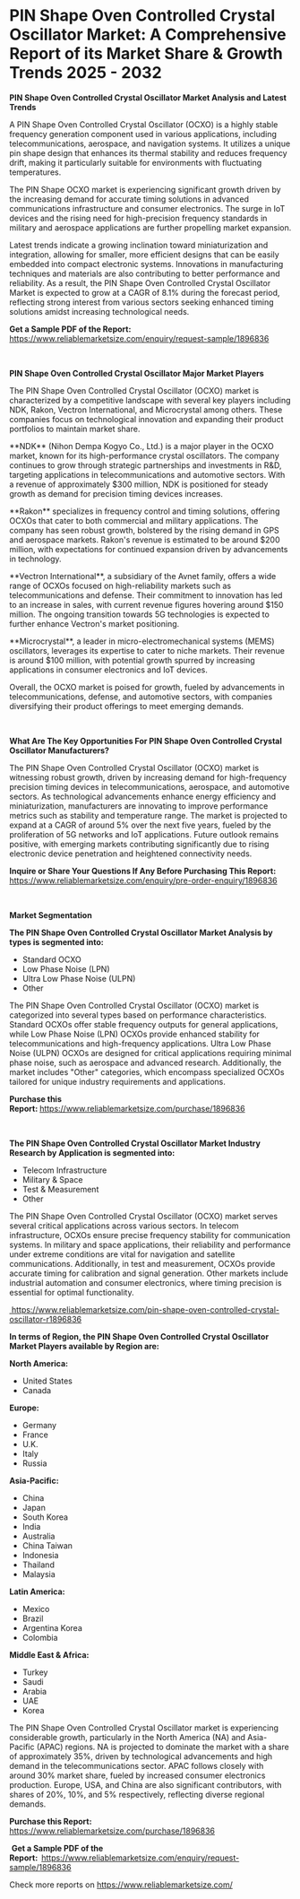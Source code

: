 <p><h1>PIN Shape Oven Controlled Crystal Oscillator Market: A Comprehensive Report of its Market Share & Growth Trends 2025 - 2032</h1></p><p><strong>PIN Shape Oven Controlled Crystal Oscillator Market Analysis and Latest Trends</strong></p>
<p><p>A PIN Shape Oven Controlled Crystal Oscillator (OCXO) is a highly stable frequency generation component used in various applications, including telecommunications, aerospace, and navigation systems. It utilizes a unique pin shape design that enhances its thermal stability and reduces frequency drift, making it particularly suitable for environments with fluctuating temperatures.</p><p>The PIN Shape OCXO market is experiencing significant growth driven by the increasing demand for accurate timing solutions in advanced communications infrastructure and consumer electronics. The surge in IoT devices and the rising need for high-precision frequency standards in military and aerospace applications are further propelling market expansion. </p><p>Latest trends indicate a growing inclination toward miniaturization and integration, allowing for smaller, more efficient designs that can be easily embedded into compact electronic systems. Innovations in manufacturing techniques and materials are also contributing to better performance and reliability. As a result, the PIN Shape Oven Controlled Crystal Oscillator Market is expected to grow at a CAGR of 8.1% during the forecast period, reflecting strong interest from various sectors seeking enhanced timing solutions amidst increasing technological needs.</p></p>
<p><strong>Get a Sample PDF of the Report:&nbsp;</strong> <a href="https://www.reliablemarketsize.com/enquiry/request-sample/1896836?utm_campaign=1897&utm_medium=2&utm_source=Github&utm_content=ia&utm_term=13022025&utm_id=pin-shape-oven-controlled-crystal-oscillator">https://www.reliablemarketsize.com/enquiry/request-sample/1896836</a></p>
<p>&nbsp;</p>
<p><strong>PIN Shape Oven Controlled Crystal Oscillator Major Market Players</strong></p>
<p><p>The PIN Shape Oven Controlled Crystal Oscillator (OCXO) market is characterized by a competitive landscape with several key players including NDK, Rakon, Vectron International, and Microcrystal among others. These companies focus on technological innovation and expanding their product portfolios to maintain market share.</p><p>**NDK** (Nihon Dempa Kogyo Co., Ltd.) is a major player in the OCXO market, known for its high-performance crystal oscillators. The company continues to grow through strategic partnerships and investments in R&D, targeting applications in telecommunications and automotive sectors. With a revenue of approximately $300 million, NDK is positioned for steady growth as demand for precision timing devices increases.</p><p>**Rakon** specializes in frequency control and timing solutions, offering OCXOs that cater to both commercial and military applications. The company has seen robust growth, bolstered by the rising demand in GPS and aerospace markets. Rakon's revenue is estimated to be around $200 million, with expectations for continued expansion driven by advancements in technology.</p><p>**Vectron International**, a subsidiary of the Avnet family, offers a wide range of OCXOs focused on high-reliability markets such as telecommunications and defense. Their commitment to innovation has led to an increase in sales, with current revenue figures hovering around $150 million. The ongoing transition towards 5G technologies is expected to further enhance Vectron's market positioning.</p><p>**Microcrystal**, a leader in micro-electromechanical systems (MEMS) oscillators, leverages its expertise to cater to niche markets. Their revenue is around $100 million, with potential growth spurred by increasing applications in consumer electronics and IoT devices.</p><p>Overall, the OCXO market is poised for growth, fueled by advancements in telecommunications, defense, and automotive sectors, with companies diversifying their product offerings to meet emerging demands.</p></p>
<p>&nbsp;</p>
<p><strong>What Are The Key Opportunities For PIN Shape Oven Controlled Crystal Oscillator Manufacturers?</strong></p>
<p><p>The PIN Shape Oven Controlled Crystal Oscillator (OCXO) market is witnessing robust growth, driven by increasing demand for high-frequency precision timing devices in telecommunications, aerospace, and automotive sectors. As technological advancements enhance energy efficiency and miniaturization, manufacturers are innovating to improve performance metrics such as stability and temperature range. The market is projected to expand at a CAGR of around 5% over the next five years, fueled by the proliferation of 5G networks and IoT applications. Future outlook remains positive, with emerging markets contributing significantly due to rising electronic device penetration and heightened connectivity needs.</p></p>
<p><strong>Inquire or Share Your Questions If Any Before Purchasing This Report:</strong> <a href="https://www.reliablemarketsize.com/enquiry/pre-order-enquiry/1896836?utm_campaign=1897&utm_medium=2&utm_source=Github&utm_content=ia&utm_term=13022025&utm_id=pin-shape-oven-controlled-crystal-oscillator">https://www.reliablemarketsize.com/enquiry/pre-order-enquiry/1896836</a></p>
<p>&nbsp;</p>
<p><strong>Market Segmentation</strong></p>
<p><strong>The PIN Shape Oven Controlled Crystal Oscillator Market Analysis by types is segmented into:</strong></p>
<p><ul><li>Standard OCXO</li><li>Low Phase Noise (LPN)</li><li>Ultra Low Phase Noise (ULPN)</li><li>Other</li></ul></p>
<p><p>The PIN Shape Oven Controlled Crystal Oscillator (OCXO) market is categorized into several types based on performance characteristics. Standard OCXOs offer stable frequency outputs for general applications, while Low Phase Noise (LPN) OCXOs provide enhanced stability for telecommunications and high-frequency applications. Ultra Low Phase Noise (ULPN) OCXOs are designed for critical applications requiring minimal phase noise, such as aerospace and advanced research. Additionally, the market includes "Other" categories, which encompass specialized OCXOs tailored for unique industry requirements and applications.</p></p>
<p><strong>Purchase this Report:&nbsp;</strong><a href="https://www.reliablemarketsize.com/purchase/1896836?utm_campaign=1897&utm_medium=2&utm_source=Github&utm_content=ia&utm_term=13022025&utm_id=pin-shape-oven-controlled-crystal-oscillator">https://www.reliablemarketsize.com/purchase/1896836</a></p>
<p>&nbsp;</p>
<p><strong>The PIN Shape Oven Controlled Crystal Oscillator Market Industry Research by Application is segmented into:</strong></p>
<p><ul><li>Telecom Infrastructure</li><li>Military & Space</li><li>Test & Measurement</li><li>Other</li></ul></p>
<p><p>The PIN Shape Oven Controlled Crystal Oscillator (OCXO) market serves several critical applications across various sectors. In telecom infrastructure, OCXOs ensure precise frequency stability for communication systems. In military and space applications, their reliability and performance under extreme conditions are vital for navigation and satellite communications. Additionally, in test and measurement, OCXOs provide accurate timing for calibration and signal generation. Other markets include industrial automation and consumer electronics, where timing precision is essential for optimal functionality.</p></p>
<p><a href="https://www.reliablemarketsize.com/pin-shape-oven-controlled-crystal-oscillator-r1896836?utm_campaign=1897&utm_medium=2&utm_source=Github&utm_content=ia&utm_term=13022025&utm_id=pin-shape-oven-controlled-crystal-oscillator">&nbsp;https://www.reliablemarketsize.com/pin-shape-oven-controlled-crystal-oscillator-r1896836</a></p>
<p><strong>In terms of Region, the PIN Shape Oven Controlled Crystal Oscillator Market Players available by Region are:</strong></p>
<p>
    <p> <strong> North America: </strong>
        <ul>
            <li>United States</li>
            <li>Canada</li>
        </ul>
        </p> 
    <p> <strong> Europe: </strong>
        <ul>
            <li>Germany</li>
            <li>France</li>
            <li>U.K.</li>
            <li>Italy</li>
            <li>Russia</li>
        </ul>
        </p> 
    <p> <strong> Asia-Pacific: </strong>
        <ul>
            <li>China</li>
            <li>Japan</li>
            <li>South Korea</li>
            <li>India</li>
            <li>Australia</li>
            <li>China Taiwan</li>
            <li>Indonesia</li>
            <li>Thailand</li>
            <li>Malaysia</li>
        </ul>
        </p> 
    <p> <strong> Latin America: </strong>
        <ul>
            <li>Mexico</li>
            <li>Brazil</li>
            <li>Argentina Korea</li>
            <li>Colombia</li>
        </ul>
        </p> 
    <p> <strong> Middle East & Africa: </strong>
        <ul>
            <li>Turkey</li>
            <li>Saudi</li>
            <li>Arabia</li>
            <li>UAE</li>
            <li>Korea</li>
        </ul>
    </p>
    </p>
<p><p>The PIN Shape Oven Controlled Crystal Oscillator market is experiencing considerable growth, particularly in the North America (NA) and Asia-Pacific (APAC) regions. NA is projected to dominate the market with a share of approximately 35%, driven by technological advancements and high demand in the telecommunications sector. APAC follows closely with around 30% market share, fueled by increased consumer electronics production. Europe, USA, and China are also significant contributors, with shares of 20%, 10%, and 5% respectively, reflecting diverse regional demands.</p></p>
<p><strong>Purchase this Report: </strong><a href="https://www.reliablemarketsize.com/purchase/1896836?utm_campaign=1897&utm_medium=2&utm_source=Github&utm_content=ia&utm_term=13022025&utm_id=pin-shape-oven-controlled-crystal-oscillator">https://www.reliablemarketsize.com/purchase/1896836</a></p>
<p>&nbsp;<strong>Get a Sample PDF of the Report:&nbsp;&nbsp;</strong><a href="https://www.reliablemarketsize.com/enquiry/request-sample/1896836?utm_campaign=1897&utm_medium=2&utm_source=Github&utm_content=ia&utm_term=13022025&utm_id=pin-shape-oven-controlled-crystal-oscillator">https://www.reliablemarketsize.com/enquiry/request-sample/1896836</a></p>
<p><strong></strong></p>
<p>Check more reports on <a href="https://www.reliablemarketsize.com/?utm_campaign=1897&utm_medium=2&utm_source=Github&utm_content=ia&utm_term=13022025&utm_id=pin-shape-oven-controlled-crystal-oscillator">https://www.reliablemarketsize.com/</a></p>